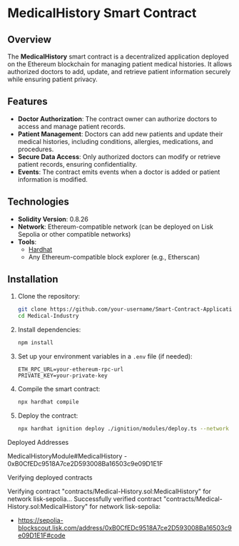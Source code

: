 # MedicalHistory Smart Contract

## Overview

The **MedicalHistory** smart contract is a decentralized application deployed on the Ethereum blockchain for managing patient medical histories. It allows authorized doctors to add, update, and retrieve patient information securely while ensuring patient privacy.

## Features

- **Doctor Authorization**: The contract owner can authorize doctors to access and manage patient records.
- **Patient Management**: Doctors can add new patients and update their medical histories, including conditions, allergies, medications, and procedures.
- **Secure Data Access**: Only authorized doctors can modify or retrieve patient records, ensuring confidentiality.
- **Events**: The contract emits events when a doctor is added or patient information is modified.

## Technologies

- **Solidity Version**: 0.8.26
- **Network**: Ethereum-compatible network (can be deployed on Lisk Sepolia or other compatible networks)
- **Tools**:
  - [Hardhat](https://hardhat.org/)
  - Any Ethereum-compatible block explorer (e.g., Etherscan)

## Installation

1. Clone the repository:
   ```bash
   git clone https://github.com/your-username/Smart-Contract-Applications.git
   cd Medical-Industry
   ```

2. Install dependencies:
   ```bash
   npm install
   ```

3. Set up your environment variables in a `.env` file (if needed):
   ```
   ETH_RPC_URL=your-ethereum-rpc-url
   PRIVATE_KEY=your-private-key
   ```

4. Compile the smart contract:
   ```bash
   npx hardhat compile
   ```

5. Deploy the contract:
   ```bash
   npx hardhat ignition deploy ./ignition/modules/deploy.ts --network lisk-sepolia --verify
   ```

Deployed Addresses

MedicalHistoryModule#MedicalHistory - 0xB0CfEDc9518A7ce2D593008Ba16503c9e09D1E1F

Verifying deployed contracts

Verifying contract "contracts/Medical-History.sol:MedicalHistory" for network lisk-sepolia...
Successfully verified contract "contracts/Medical-History.sol:MedicalHistory" for network lisk-sepolia:
  - https://sepolia-blockscout.lisk.com/address/0xB0CfEDc9518A7ce2D593008Ba16503c9e09D1E1F#code